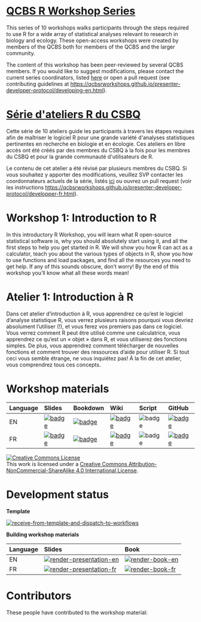 # [QCBS R Workshop Series](https://wiki.qcbs.ca/r)

This series of 10 workshops walks participants through the steps required to use R for a wide array of statistical analyses relevant to research in biology and ecology. These open-access workshops were created by members of the QCBS both for members of the QCBS and the larger community.

The content of this workshop has been peer-reviewed by several QCBS members. If you would like to suggest modifications, please contact the current series coordinators, listed [here](https://wiki.qcbs.ca/r) or open a pull request (see contributing guidelines at <https://qcbsrworkshops.github.io/presenter-developer-protocol/developing-en.html>).

# [Série d'ateliers R du CSBQ](https://wiki.qcbs.ca/r)

Cette série de 10 ateliers guide les participants à travers les étapes requises afin de maîtriser le logiciel R pour une grande variété d'analyses statistiques pertinentes en recherche en biologie et en écologie. Ces ateliers en libre accès ont été créés par des membres du CSBQ à la fois pour les membres du CSBQ et pour la grande communauté d'utilisateurs de R.

Le contenu de cet atelier a été révisé par plusieurs membres du CSBQ. Si vous souhaitez y apporter des modifications, veuillez SVP contacter les coordonnateurs actuels de la série, listés [ici](https://wiki.qcbs.ca/r) ou ouvrez un pull request (voir les instructions <https://qcbsrworkshops.github.io/presenter-developer-protocol/developper-fr.html>).

# Workshop 1: Introduction to R

In this introductory R Workshop, you will learn what R open-source statistical software is, why you should absolutely start using it, and all the first steps to help you get started in R. We will show you how R can act as a calculator, teach you about the various types of objects in R, show you how to use functions and load packages, and find all the resources you need to get help. If any of this sounds obscure, don’t worry! By the end of this workshop you’ll know what all these words mean!

# Atelier 1: Introduction à R

Dans cet atelier d’introduction à R, vous apprendrez ce qu’est le logiciel d’analyse statistique R, vous verrez plusieurs raisons pourquoi vous devriez absolument l’utiliser (!), et vous ferez vos premiers pas dans ce logiciel. Vous verrez comment R peut être utilisé comme une calculatrice, vous apprendrez ce qu’est un « objet » dans R, et vous utiliserez des fonctions simples. De plus, vous apprendrez comment télécharger de nouvelles fonctions et comment trouver des ressources d’aide pour utiliser R. Si tout ceci vous semble étrange, ne vous inquiétez pas! À la fin de cet atelier, vous comprendrez tous ces concepts.

# Workshop materials

Language | Slides | Bookdown | Wiki | Script | GitHub 
:--------|:-------|:-----|:-----|:------ |:-------
EN | [![badge](https://img.shields.io/static/v1?style=flat-square&label=slides&message=01&color=red&logo=html5)](https://qcbsrworkshops.github.io/workshop01/pres-en/workshop01-pres-en.html) | [![badge](https://img.shields.io/static/v1?style=flat-square&label=book&message=01&logo=github)](https://qcbsrworkshops.github.io/workshop01/book-en/index.html) | [![badge](https://img.shields.io/static/v1?style=flat-square&label=wiki&message=01&logo=wikipedia)](https://wiki.qcbs.ca/r_workshop1) | ![badge](https://img.shields.io/static/v1?style=flat-square&label=script&message=01&color=2a50b8&logo=r) | [![badge](https://img.shields.io/static/v1?style=flat-square&label=repo&message=dev&color=6f42c1&logo=github)](https://github.com/QCBSRworkshops/workshop01) 
FR | [![badge](https://img.shields.io/static/v1?style=flat-square&label=diapos&message=01&color=red&logo=html5)](https://qcbsrworkshops.github.io/workshop01/pres-fr/workshop01-pres-fr.html) | [![badge](https://img.shields.io/static/v1?style=flat-square&label=livre&message=01&logo=github)](https://qcbsrworkshops.github.io/workshop01/book-fr/index.html) | [![badge](https://img.shields.io/static/v1?style=flat-square&label=wiki&message=01&logo=wikipedia)](https://wiki.qcbs.ca/r_atelier1) | ![badge](https://img.shields.io/static/v1?style=flat-square&label=script&message=01&color=2a50b8&logo=r) | [![badge](https://img.shields.io/static/v1?style=flat-square&label=repo&message=dev&color=6f42c1&logo=github)](https://github.com/QCBSRworkshops/workshop01) 

<a rel="license" href="http://creativecommons.org/licenses/by-nc-sa/4.0/"><img alt="Creative Commons License" style="border-width:0" src="https://i.creativecommons.org/l/by-nc-sa/4.0/88x31.png" /></a><br />This work is licensed under a <a rel="license" href="http://creativecommons.org/licenses/by-nc-sa/4.0/">Creative Commons Attribution-NonCommercial-ShareAlike 4.0 International License</a>.

# Development status

**Template** 

[![receive-from-template-and-dispatch-to-workflows](https://github.com/QCBSRworkshops/workshop01/workflows/receive-from-template-and-dispatch-to-workflows/badge.svg)](https://github.com/QCBSRworkshops/workshop01/actions?query=workflow%3Areceive-from-template-and-dispatch-to-workflows) 

**Building workshop materials**

Language | Slides | Book
:------- | :----- | :-----
EN  | [![render-presentation-en](https://github.com/QCBSRworkshops/workshop01/workflows/render-presentation-en/badge.svg)](https://github.com/QCBSRworkshops/workshop01/actions?query=workflow%3Arender-presentation-en) | [![render-book-en](https://github.com/QCBSRworkshops/workshop01/workflows/render-book-en/badge.svg)](https://github.com/QCBSRworkshops/workshop01/actions?query=workflow%3Arender-book-en)
FR   | [![render-presentation-fr](https://github.com/QCBSRworkshops/workshop01/workflows/render-presentation-fr/badge.svg)](https://github.com/QCBSRworkshops/workshop01/actions?query=workflow%3Arender-presentation-fr) | [![render-book-fr](https://github.com/QCBSRworkshops/workshop01/workflows/render-book-fr/badge.svg)](https://github.com/QCBSRworkshops/workshop01/actions?query=workflow%3Arender-book-fr)


# Contributors

These people have contributed to the workshop material:

<!-- readme: contributors -start -->
<!-- readme: contributors -end -->
